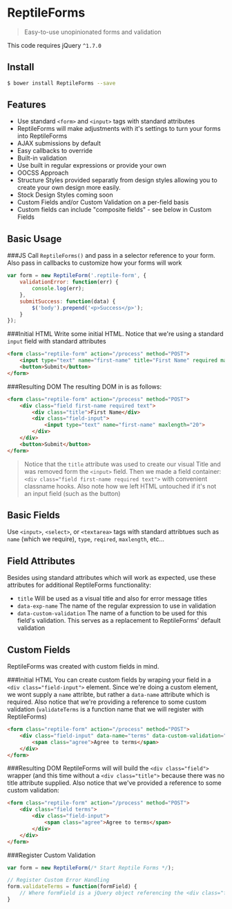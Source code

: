 # ReptileForms
> Easy-to-use unopinionated forms and validation

This code requires jQuery `^1.7.0`

## Install
```sh
$ bower install ReptileForms --save
```

## Features
- Use standard `<form>` and `<input>` tags with standard attributes
 - ReptileForms will make adjustments with it's settings to turn your forms into ReptileForms
- AJAX submissions by default
 - Easy callbacks to override
- Built-in validation
 - Use built in regular expressions or provide your own
- OOCSS Approach
 - Structure Styles provided separatly from design styles allowing you to create your own design more easily.
 - Stock Design Styles coming soon
- Custom Fields and/or Custom Validation on a per-field basis
 - Custom fields can include "composite fields" - see below in Custom Fields

## Basic Usage
###JS
Call `ReptileForms()` and pass in a selector reference to your form. Also pass in callbacks to customize how your forms will work
```js
var form = new ReptileForm('.reptile-form', {
	validationError: function(err) {
		console.log(err);
	},
	submitSuccess: function(data) {
		$('body').prepend('<p>Success</p>');
	}
});
```
###Initial HTML
Write some initial HTML. Notice that we're using a standard `input` field with standard attributes
```html
<form class="reptile-form" action="/process" method="POST">
	<input type="text" name="first-name" title="First Name" required maxlength="20">
	<button>Submit</button>
</form>
```
###Resulting DOM
The resulting DOM in is as follows:
```html
<form class="reptile-form" action="/process" method="POST">
	<div class="field first-name required text">
		<div class="title">First Name</div>
		<div class="field-input">
			<input type="text" name="first-name" maxlength="20">
		</div>
	</div>
	<button>Submit</button>
</form>
```
> Notice that the `title` attribute was used to create our visual Title and was removed form the `<input>` field. Then we made a field container: `<div class="field first-name required text">` with convenient classname hooks. Also note how we left HTML untouched if it's not an input field (such as the button)

## Basic Fields
Use `<input>`, `<select>`, or `<textarea>` tags with standard attribtues such as `name` (which we require), `type`, `reqired`, `maxlength`, etc...

## Field Attributes
Besides using standard attributes which will work as expected, use these attributes for additional ReptileForms functionality:
- `title` Will be used as a visual title and also for error message titles
- `data-exp-name` The name of the regular expression to use in validation
- `data-custom-validation` The name of a function to be used for this field's validation. This serves as a replacement to ReptileForms' default validation

## Custom Fields
ReptileForms was created with custom fields in mind.

###Initial HTML
You can create custom fields by wraping your field in a `<div class="field-input">` element. Since we're doing a custom element, we wont supply a `name` attribte, but rather a `data-name` attribute which is required. Also notice that we're providing a reference to some custom validation (`validateTerms` is a function name that we will register with ReptileForms)
```html
<form class="reptile-form" action="/process" method="POST">
	<div class="field-input" data-name="terms" data-custom-validation="validateTerms">
		<span class="agree">Agree to terms</span>
	</div>
</form>
```
###Resulting DOM
ReptileForms will will build the `<div class="field">` wrapper (and this time without a `<div class="title">` because there was no title attribute supplied. Also notice that we've provided a reference to some custom validation:
```html
<form class="reptile-form" action="/process" method="POST">
	<div class="field terms">
		<div class="field-input">
			<span class="agree">Agree to terms</span>
		</div>
	</div>
</form>
```
###Register Custom Validation
```js
var form = new ReptileForm(/* Start Reptile Forms */);

// Register Custom Error Handling
form.validateTerms = function(formField) {
	// Where formField is a jQuery object referencing the <div class="field"> that is being validated
}
```
